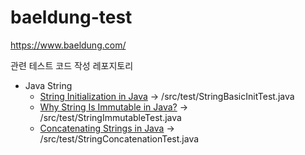 # baeldung-test


https://www.baeldung.com/

관련 테스트 코드 작성 레포지토리

- Java String
  - [String Initialization in Java](https://www.baeldung.com/java-string-initialization) -> /src/test/StringBasicInitTest.java
  - [Why String Is Immutable in Java?](https://www.baeldung.com/java-string-immutable) -> /src/test/StringImmutableTest.java
  - [Concatenating Strings in Java](https://www.baeldung.com/java-strings-concatenation) -> /src/test/StringConcatenationTest.java